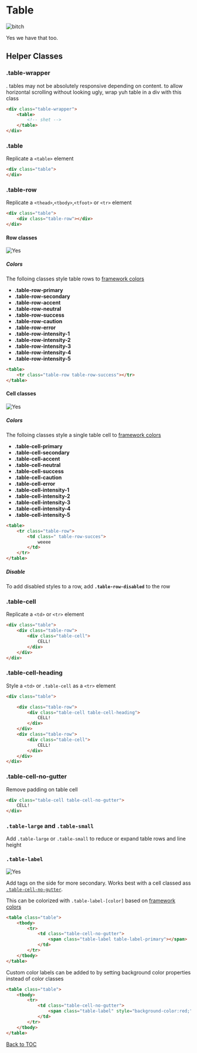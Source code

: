 # Table
![bitch](../../images/table.png)

Yes we have that too.

## Helper Classes

### **.table-wrapper**
. tables may not be absolutely responsive depending on content. to allow horizontal scrolling without looking ugly, wrap yuh table in a div with this class

```html
<div class="table-wrapper">
	<table>
		<!-- shet -->
	</table>
</div>
```
 

### **.table**

Replicate a `<table>` element

```html
<div class="table">
</div>
```

### **.table-row**

Replicate a `<thead>`,`<tbody>`,`<tfoot>` or `<tr>` element


```html
<div class="table">
	<div class="table-row"></div>
</div>
```

#### Row classes

![Yes](../../images/table-color.png)

##### Colors 
The folloing classes style table rows to [framework colors](../scaffolding/colors.md#color-tags)

*	**.table-row-primary**
*	**.table-row-secondary**
*	**.table-row-accent**
*	**.table-row-neutral**
*	**.table-row-success**
*	**.table-row-caution**
*	**.table-row-error**
*	**.table-row-intensity-1**
*	**.table-row-intensity-2**
*	**.table-row-intensity-3**
*	**.table-row-intensity-4**
*	**.table-row-intensity-5**

```html
<table>
	<tr class="table-row table-row-success"></tr>
</table>
```


#### Cell classes

![Yes](../../images/table-color.png)

##### Colors 
The folloing classes style a single table cell to [framework colors](../scaffolding/colors.md#color-tags)

*	**.table-cell-primary**
*	**.table-cell-secondary**
*	**.table-cell-accent**
*	**.table-cell-neutral**
*	**.table-cell-success**
*	**.table-cell-caution**
*	**.table-cell-error**
*	**.table-cell-intensity-1**
*	**.table-cell-intensity-2**
*	**.table-cell-intensity-3**
*	**.table-cell-intensity-4**
*	**.table-cell-intensity-5**

```html
<table>
	<tr class="table-row">
		<td class=" table-row-succes">
			weeee
		</td>
	</tr>
</table>
```

##### Disable
To add disabled styles to a row, add **`.table-row-disabled`** to the row

### **.table-cell**

Replicate a `<td>` or `<tr>` element
```html
<div class="table">
	<div class="table-row">
		<div class="table-cell">
			CELL!
		</div>
	</div>
</div>
```

### **.table-cell-heading**

Style a `<td>` or `.table-cell` as a  `<tr>` element

```html
<div class="table">

	<div class="table-row">
		<div class="table-cell table-cell-heading">
			CELL!
		</div>
	</div>
	<div class="table-row">
		<div class="table-cell">
			CELL!
		</div>
	</div>
</div>
```

### **.table-cell-no-gutter**

Remove padding on table cell
```html
<div class="table-cell table-cell-no-gutter">
	CELL!
</div>
```

### **`.table-large` and `.table-small`**

Add `.table-large` or `.table-small` to  reduce or expand table rows and line height

### **`.table-label`**

![Yes](../../images/table-label.png)

Add tags on the side for more secondary. Works best with a cell classed ass [`.table-cell-no-gutter`](#table-cell-no-gutter).

This can be colorized with `.table-label-[color]` based on [framework colors](../scaffolding/colors.md#color-tags)


```html
<table class="table">
	<tbody>
		<tr>
			<td class="table-cell-no-gutter">
				<span class="table-label table-label-primary"></span>
			</td>
		</tr>
	</tbody>
</table>
```

Custom color labels can be added to by setting background color properties instead of color classes

```html
<table class="table">
	<tbody>
		<tr>
			<td class="table-cell-no-gutter">
				<span class="table-label" style="background-color:red;"></span>
			</td>
		</tr>
	</tbody>
</table>
```

[Back to TOC](../../../readme.md)